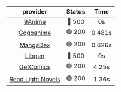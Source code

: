| **provider** | **Status** | **Time** |
|:--------:|:------:|:----:|
| [9Anime](https://9anime.to) | 🔴 500 | 0s |
| [Gogoanime](https://gogoanime.gg) | 🟢 200 | 0.481s |
| [MangaDex](https://mangadex.org) | 🟢 200 | 0.626s |
| [Libgen](http://libgen) | 🔴 500 | 0s |
| [GetComics](https://getcomics.info/) | 🟢 200 | 4.25s |
| [Read Light Novels](https://readlightnovels.net) | 🟢 200 | 1.36s |
